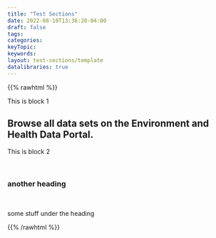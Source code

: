 ```yaml
---
title: "Test Sections"
date: 2022-08-10T13:36:20-04:00
draft: false
tags: 
categories: 
keyTopic: 
keywords: 
layout: test-sections/template
datalibraries: true
---
```


{{% rawhtml %}}


<div id="block1">

This is block 1

## Browse all data sets on the Environment and Health Data Portal.

</div> <!-- id="block1" -->


<div id="block2">

This is block 2

<br>

### another heading

<br>

some stuff under the heading

</div> <!-- id="block2" -->


{{% /rawhtml %}}
